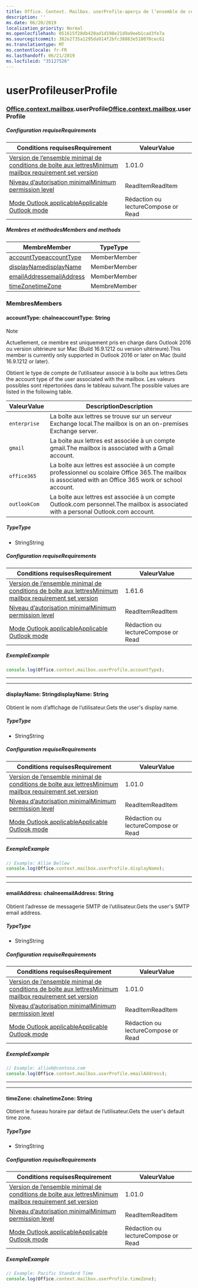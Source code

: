 ```yaml
---
title: Office. Context. Mailbox. userProfile-aperçu de l’ensemble de conditions requises
description: ''
ms.date: 06/20/2019
localization_priority: Normal
ms.openlocfilehash: 051615f28db420ad1d198e21d9a9eeb1cad3fe7a
ms.sourcegitcommit: 382e2735a1295da914f2bfc38883e518070cec61
ms.translationtype: MT
ms.contentlocale: fr-FR
ms.lasthandoff: 06/21/2019
ms.locfileid: "35127526"
---
```

# <a name="userprofile"></a><span data-ttu-id="147ae-102">userProfile</span><span class="sxs-lookup"><span data-stu-id="147ae-102">userProfile</span></span>

### <a name="officeofficemdcontextofficecontextmdmailboxofficecontextmailboxmduserprofile"></a><span data-ttu-id="147ae-103">[Office](Office.md)[.context](Office.context.md)[.mailbox](Office.context.mailbox.md).userProfile</span><span class="sxs-lookup"><span data-stu-id="147ae-103">[Office](Office.md)[.context](Office.context.md)[.mailbox](Office.context.mailbox.md).userProfile</span></span>

##### <a name="requirements"></a><span data-ttu-id="147ae-104">Configuration requise</span><span class="sxs-lookup"><span data-stu-id="147ae-104">Requirements</span></span>

|<span data-ttu-id="147ae-105">Conditions requises</span><span class="sxs-lookup"><span data-stu-id="147ae-105">Requirement</span></span>| <span data-ttu-id="147ae-106">Valeur</span><span class="sxs-lookup"><span data-stu-id="147ae-106">Value</span></span>|
|---|---|
|[<span data-ttu-id="147ae-107">Version de l’ensemble minimal de conditions de boîte aux lettres</span><span class="sxs-lookup"><span data-stu-id="147ae-107">Minimum mailbox requirement set version</span></span>](/office/dev/add-ins/reference/requirement-sets/outlook-api-requirement-sets)| <span data-ttu-id="147ae-108">1.0</span><span class="sxs-lookup"><span data-stu-id="147ae-108">1.0</span></span>|
|[<span data-ttu-id="147ae-109">Niveau d’autorisation minimal</span><span class="sxs-lookup"><span data-stu-id="147ae-109">Minimum permission level</span></span>](/outlook/add-ins/understanding-outlook-add-in-permissions)| <span data-ttu-id="147ae-110">ReadItem</span><span class="sxs-lookup"><span data-stu-id="147ae-110">ReadItem</span></span>|
|[<span data-ttu-id="147ae-111">Mode Outlook applicable</span><span class="sxs-lookup"><span data-stu-id="147ae-111">Applicable Outlook mode</span></span>](/outlook/add-ins/#extension-points)| <span data-ttu-id="147ae-112">Rédaction ou lecture</span><span class="sxs-lookup"><span data-stu-id="147ae-112">Compose or Read</span></span>|

##### <a name="members-and-methods"></a><span data-ttu-id="147ae-113">Membres et méthodes</span><span class="sxs-lookup"><span data-stu-id="147ae-113">Members and methods</span></span>

| <span data-ttu-id="147ae-114">Membre</span><span class="sxs-lookup"><span data-stu-id="147ae-114">Member</span></span> | <span data-ttu-id="147ae-115">Type</span><span class="sxs-lookup"><span data-stu-id="147ae-115">Type</span></span> |
|--------|------|
| [<span data-ttu-id="147ae-116">accountType</span><span class="sxs-lookup"><span data-stu-id="147ae-116">accountType</span></span>](#accounttype-string) | <span data-ttu-id="147ae-117">Member</span><span class="sxs-lookup"><span data-stu-id="147ae-117">Member</span></span> |
| [<span data-ttu-id="147ae-118">displayName</span><span class="sxs-lookup"><span data-stu-id="147ae-118">displayName</span></span>](#displayname-string) | <span data-ttu-id="147ae-119">Member</span><span class="sxs-lookup"><span data-stu-id="147ae-119">Member</span></span> |
| [<span data-ttu-id="147ae-120">emailAddress</span><span class="sxs-lookup"><span data-stu-id="147ae-120">emailAddress</span></span>](#emailaddress-string) | <span data-ttu-id="147ae-121">Member</span><span class="sxs-lookup"><span data-stu-id="147ae-121">Member</span></span> |
| [<span data-ttu-id="147ae-122">timeZone</span><span class="sxs-lookup"><span data-stu-id="147ae-122">timeZone</span></span>](#timezone-string) | <span data-ttu-id="147ae-123">Membre</span><span class="sxs-lookup"><span data-stu-id="147ae-123">Member</span></span> |

### <a name="members"></a><span data-ttu-id="147ae-124">Membres</span><span class="sxs-lookup"><span data-stu-id="147ae-124">Members</span></span>

#### <a name="accounttype-string"></a><span data-ttu-id="147ae-125">accountType: chaîne</span><span class="sxs-lookup"><span data-stu-id="147ae-125">accountType: String</span></span>

> [!NOTE]
> <span data-ttu-id="147ae-126">Actuellement, ce membre est uniquement pris en charge dans Outlook 2016 ou version ultérieure sur Mac (Build 16.9.1212 ou version ultérieure).</span><span class="sxs-lookup"><span data-stu-id="147ae-126">This member is currently only supported in Outlook 2016 or later on Mac (build 16.9.1212 or later).</span></span>

<span data-ttu-id="147ae-127">Obtient le type de compte de l’utilisateur associé à la boîte aux lettres.</span><span class="sxs-lookup"><span data-stu-id="147ae-127">Gets the account type of the user associated with the mailbox.</span></span> <span data-ttu-id="147ae-128">Les valeurs possibles sont répertoriées dans le tableau suivant.</span><span class="sxs-lookup"><span data-stu-id="147ae-128">The possible values are listed in the following table.</span></span>

| <span data-ttu-id="147ae-129">Valeur</span><span class="sxs-lookup"><span data-stu-id="147ae-129">Value</span></span> | <span data-ttu-id="147ae-130">Description</span><span class="sxs-lookup"><span data-stu-id="147ae-130">Description</span></span> |
|-------|-------------|
| `enterprise` | <span data-ttu-id="147ae-131">La boîte aux lettres se trouve sur un serveur Exchange local.</span><span class="sxs-lookup"><span data-stu-id="147ae-131">The mailbox is on an on-premises Exchange server.</span></span> |
| `gmail` | <span data-ttu-id="147ae-132">La boîte aux lettres est associée à un compte gmail.</span><span class="sxs-lookup"><span data-stu-id="147ae-132">The mailbox is associated with a Gmail account.</span></span> |
| `office365` | <span data-ttu-id="147ae-133">La boîte aux lettres est associée à un compte professionnel ou scolaire Office 365.</span><span class="sxs-lookup"><span data-stu-id="147ae-133">The mailbox is associated with an Office 365 work or school account.</span></span> |
| `outlookCom` | <span data-ttu-id="147ae-134">La boîte aux lettres est associée à un compte Outlook.com personnel.</span><span class="sxs-lookup"><span data-stu-id="147ae-134">The mailbox is associated with a personal Outlook.com account.</span></span> |

##### <a name="type"></a><span data-ttu-id="147ae-135">Type</span><span class="sxs-lookup"><span data-stu-id="147ae-135">Type</span></span>

*   <span data-ttu-id="147ae-136">String</span><span class="sxs-lookup"><span data-stu-id="147ae-136">String</span></span>

##### <a name="requirements"></a><span data-ttu-id="147ae-137">Configuration requise</span><span class="sxs-lookup"><span data-stu-id="147ae-137">Requirements</span></span>

|<span data-ttu-id="147ae-138">Conditions requises</span><span class="sxs-lookup"><span data-stu-id="147ae-138">Requirement</span></span>| <span data-ttu-id="147ae-139">Valeur</span><span class="sxs-lookup"><span data-stu-id="147ae-139">Value</span></span>|
|---|---|
|[<span data-ttu-id="147ae-140">Version de l’ensemble minimal de conditions de boîte aux lettres</span><span class="sxs-lookup"><span data-stu-id="147ae-140">Minimum mailbox requirement set version</span></span>](/office/dev/add-ins/reference/requirement-sets/outlook-api-requirement-sets)| <span data-ttu-id="147ae-141">1.6</span><span class="sxs-lookup"><span data-stu-id="147ae-141">1.6</span></span> |
|[<span data-ttu-id="147ae-142">Niveau d’autorisation minimal</span><span class="sxs-lookup"><span data-stu-id="147ae-142">Minimum permission level</span></span>](/outlook/add-ins/understanding-outlook-add-in-permissions)| <span data-ttu-id="147ae-143">ReadItem</span><span class="sxs-lookup"><span data-stu-id="147ae-143">ReadItem</span></span>|
|[<span data-ttu-id="147ae-144">Mode Outlook applicable</span><span class="sxs-lookup"><span data-stu-id="147ae-144">Applicable Outlook mode</span></span>](/outlook/add-ins/#extension-points)| <span data-ttu-id="147ae-145">Rédaction ou lecture</span><span class="sxs-lookup"><span data-stu-id="147ae-145">Compose or Read</span></span>|

##### <a name="example"></a><span data-ttu-id="147ae-146">Exemple</span><span class="sxs-lookup"><span data-stu-id="147ae-146">Example</span></span>

```javascript
console.log(Office.context.mailbox.userProfile.accountType);
```

---
---

#### <a name="displayname-string"></a><span data-ttu-id="147ae-147">displayName: String</span><span class="sxs-lookup"><span data-stu-id="147ae-147">displayName: String</span></span>

<span data-ttu-id="147ae-148">Obtient le nom d’affichage de l’utilisateur.</span><span class="sxs-lookup"><span data-stu-id="147ae-148">Gets the user's display name.</span></span>

##### <a name="type"></a><span data-ttu-id="147ae-149">Type</span><span class="sxs-lookup"><span data-stu-id="147ae-149">Type</span></span>

*   <span data-ttu-id="147ae-150">String</span><span class="sxs-lookup"><span data-stu-id="147ae-150">String</span></span>

##### <a name="requirements"></a><span data-ttu-id="147ae-151">Configuration requise</span><span class="sxs-lookup"><span data-stu-id="147ae-151">Requirements</span></span>

|<span data-ttu-id="147ae-152">Conditions requises</span><span class="sxs-lookup"><span data-stu-id="147ae-152">Requirement</span></span>| <span data-ttu-id="147ae-153">Valeur</span><span class="sxs-lookup"><span data-stu-id="147ae-153">Value</span></span>|
|---|---|
|[<span data-ttu-id="147ae-154">Version de l’ensemble minimal de conditions de boîte aux lettres</span><span class="sxs-lookup"><span data-stu-id="147ae-154">Minimum mailbox requirement set version</span></span>](/office/dev/add-ins/reference/requirement-sets/outlook-api-requirement-sets)| <span data-ttu-id="147ae-155">1.0</span><span class="sxs-lookup"><span data-stu-id="147ae-155">1.0</span></span>|
|[<span data-ttu-id="147ae-156">Niveau d’autorisation minimal</span><span class="sxs-lookup"><span data-stu-id="147ae-156">Minimum permission level</span></span>](/outlook/add-ins/understanding-outlook-add-in-permissions)| <span data-ttu-id="147ae-157">ReadItem</span><span class="sxs-lookup"><span data-stu-id="147ae-157">ReadItem</span></span>|
|[<span data-ttu-id="147ae-158">Mode Outlook applicable</span><span class="sxs-lookup"><span data-stu-id="147ae-158">Applicable Outlook mode</span></span>](/outlook/add-ins/#extension-points)| <span data-ttu-id="147ae-159">Rédaction ou lecture</span><span class="sxs-lookup"><span data-stu-id="147ae-159">Compose or Read</span></span>|

##### <a name="example"></a><span data-ttu-id="147ae-160">Exemple</span><span class="sxs-lookup"><span data-stu-id="147ae-160">Example</span></span>

```javascript
// Example: Allie Bellew
console.log(Office.context.mailbox.userProfile.displayName);
```

---
---

#### <a name="emailaddress-string"></a><span data-ttu-id="147ae-161">emailAddress: chaîne</span><span class="sxs-lookup"><span data-stu-id="147ae-161">emailAddress: String</span></span>

<span data-ttu-id="147ae-162">Obtient l’adresse de messagerie SMTP de l’utilisateur.</span><span class="sxs-lookup"><span data-stu-id="147ae-162">Gets the user's SMTP email address.</span></span>

##### <a name="type"></a><span data-ttu-id="147ae-163">Type</span><span class="sxs-lookup"><span data-stu-id="147ae-163">Type</span></span>

*   <span data-ttu-id="147ae-164">String</span><span class="sxs-lookup"><span data-stu-id="147ae-164">String</span></span>

##### <a name="requirements"></a><span data-ttu-id="147ae-165">Configuration requise</span><span class="sxs-lookup"><span data-stu-id="147ae-165">Requirements</span></span>

|<span data-ttu-id="147ae-166">Conditions requises</span><span class="sxs-lookup"><span data-stu-id="147ae-166">Requirement</span></span>| <span data-ttu-id="147ae-167">Valeur</span><span class="sxs-lookup"><span data-stu-id="147ae-167">Value</span></span>|
|---|---|
|[<span data-ttu-id="147ae-168">Version de l’ensemble minimal de conditions de boîte aux lettres</span><span class="sxs-lookup"><span data-stu-id="147ae-168">Minimum mailbox requirement set version</span></span>](/office/dev/add-ins/reference/requirement-sets/outlook-api-requirement-sets)| <span data-ttu-id="147ae-169">1.0</span><span class="sxs-lookup"><span data-stu-id="147ae-169">1.0</span></span>|
|[<span data-ttu-id="147ae-170">Niveau d’autorisation minimal</span><span class="sxs-lookup"><span data-stu-id="147ae-170">Minimum permission level</span></span>](/outlook/add-ins/understanding-outlook-add-in-permissions)| <span data-ttu-id="147ae-171">ReadItem</span><span class="sxs-lookup"><span data-stu-id="147ae-171">ReadItem</span></span>|
|[<span data-ttu-id="147ae-172">Mode Outlook applicable</span><span class="sxs-lookup"><span data-stu-id="147ae-172">Applicable Outlook mode</span></span>](/outlook/add-ins/#extension-points)| <span data-ttu-id="147ae-173">Rédaction ou lecture</span><span class="sxs-lookup"><span data-stu-id="147ae-173">Compose or Read</span></span>|

##### <a name="example"></a><span data-ttu-id="147ae-174">Exemple</span><span class="sxs-lookup"><span data-stu-id="147ae-174">Example</span></span>

```javascript
// Example: allieb@contoso.com
console.log(Office.context.mailbox.userProfile.emailAddress);
```

---
---

#### <a name="timezone-string"></a><span data-ttu-id="147ae-175">timeZone: chaîne</span><span class="sxs-lookup"><span data-stu-id="147ae-175">timeZone: String</span></span>

<span data-ttu-id="147ae-176">Obtient le fuseau horaire par défaut de l’utilisateur.</span><span class="sxs-lookup"><span data-stu-id="147ae-176">Gets the user's default time zone.</span></span>

##### <a name="type"></a><span data-ttu-id="147ae-177">Type</span><span class="sxs-lookup"><span data-stu-id="147ae-177">Type</span></span>

*   <span data-ttu-id="147ae-178">String</span><span class="sxs-lookup"><span data-stu-id="147ae-178">String</span></span>

##### <a name="requirements"></a><span data-ttu-id="147ae-179">Configuration requise</span><span class="sxs-lookup"><span data-stu-id="147ae-179">Requirements</span></span>

|<span data-ttu-id="147ae-180">Conditions requises</span><span class="sxs-lookup"><span data-stu-id="147ae-180">Requirement</span></span>| <span data-ttu-id="147ae-181">Valeur</span><span class="sxs-lookup"><span data-stu-id="147ae-181">Value</span></span>|
|---|---|
|[<span data-ttu-id="147ae-182">Version de l’ensemble minimal de conditions de boîte aux lettres</span><span class="sxs-lookup"><span data-stu-id="147ae-182">Minimum mailbox requirement set version</span></span>](/office/dev/add-ins/reference/requirement-sets/outlook-api-requirement-sets)| <span data-ttu-id="147ae-183">1.0</span><span class="sxs-lookup"><span data-stu-id="147ae-183">1.0</span></span>|
|[<span data-ttu-id="147ae-184">Niveau d’autorisation minimal</span><span class="sxs-lookup"><span data-stu-id="147ae-184">Minimum permission level</span></span>](/outlook/add-ins/understanding-outlook-add-in-permissions)| <span data-ttu-id="147ae-185">ReadItem</span><span class="sxs-lookup"><span data-stu-id="147ae-185">ReadItem</span></span>|
|[<span data-ttu-id="147ae-186">Mode Outlook applicable</span><span class="sxs-lookup"><span data-stu-id="147ae-186">Applicable Outlook mode</span></span>](/outlook/add-ins/#extension-points)| <span data-ttu-id="147ae-187">Rédaction ou lecture</span><span class="sxs-lookup"><span data-stu-id="147ae-187">Compose or Read</span></span>|

##### <a name="example"></a><span data-ttu-id="147ae-188">Exemple</span><span class="sxs-lookup"><span data-stu-id="147ae-188">Example</span></span>

```javascript
// Example: Pacific Standard Time
console.log(Office.context.mailbox.userProfile.timeZone);
```
